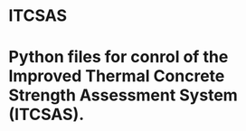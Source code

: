 # ITCSAS
# Python files for conrol of the Improved Thermal Concrete Strength Assessment System (ITCSAS).
